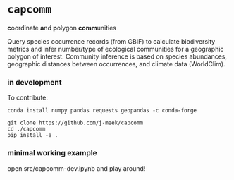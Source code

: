 # `capcomm`
**c**oordinate **a**nd **p**olygon **comm**unities

Query species occurrence records (from GBIF) to calculate biodiversity metrics and infer number/type of ecological communities for a geographic polygon of interest. Community inference is based on species abundances, geographic distances between occurrences, and climate data (WorldClim).

### in development

To contribute:
```
conda install numpy pandas requests geopandas -c conda-forge

git clone https://github.com/j-meek/capcomm
cd ./capcomm
pip install -e .
```

### minimal working example
open src/capcomm-dev.ipynb and play around!
